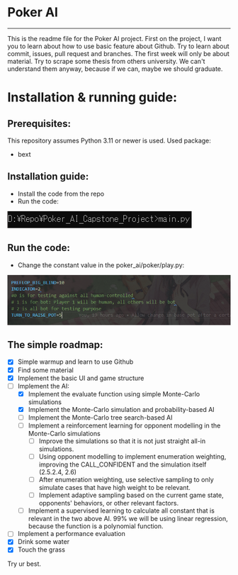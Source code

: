 # Poker AI
----------------
This is the readme file for the Poker AI project. First on the project, I want you to learn about how to use basic feature about Github. Try to learn about commit, issues, pull request and branches. The first week will only be about material. Try to scrape some thesis from others university. We can't understand them anyway, because if we can, maybe we should graduate. 
# Installation & running guide:
## Prerequisites:
This repository assumes Python 3.11 or newer is used.
Used package:
- bext

## Installation guide:
- Install the code from the repo
- Run the code:
<p align="left">
  <img src="https://github.com/Sylviss/Poker_AI_Capstone_Project/blob/main/doc/run_the_code.PNG">
</p>

## Run the code:
- Change the constant value in the poker_ai/poker/play.py:
<p align="center">
  <img src="https://github.com/Sylviss/Poker_AI_Capstone_Project/blob/main/doc/play_constant.PNG">
</p>

## The simple roadmap:
- [x] Simple warmup and learn to use Github
- [x] Find some material
- [x] Implement the basic UI and game structure
- [ ] Implement the AI:
    - [x] Implement the evaluate function using simple Monte-Carlo simulations
    - [x] Implement the Monte-Carlo simulation and probability-based AI
    - [ ] Implement the Monte-Carlo tree search-based AI
    - [ ] Implement a reinforcement learning for opponent modelling in the Monte-Carlo simulations
        - [ ] Improve the simulations so that it is not just straight all-in simulations.
        - [ ] Using opponent modelling to implement enumeration weighting, improving the CALL_CONFIDENT and the simulation itself (2.5.2.4, 2.6)
        - [ ] After enumeration weighting, use selective sampling to only simulate cases that have high weight to be relevant.
        - [ ] Implement adaptive sampling based on the current game state, opponents' behaviors, or other relevant factors.
    - [ ] Implement a supervised learning to calculate all constant that is relevant in the two above AI. 99% we will be using linear regression, because the function is a polynomial function.
- [ ] Implement a performance evaluation
- [x] Drink some water
- [x] Touch the grass

Try ur best.

